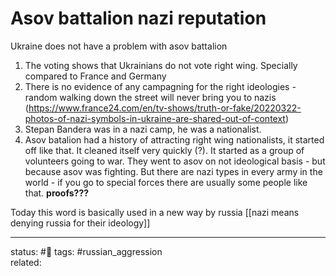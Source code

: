 # Asov battalion nazi reputation

Ukraine does not have a problem with asov battalion

1. The voting shows that Ukrainians do not vote right wing. Specially compared to France and Germany
2. There is no evidence of any campagning for the right ideologies - random walking down the street will never bring you to nazis (https://www.france24.com/en/tv-shows/truth-or-fake/20220322-photos-of-nazi-symbols-in-ukraine-are-shared-out-of-context)
3. Stepan Bandera was in a nazi camp, he was a nationalist.
4. Asov batalion had a history of attracting right wing nationalists, it started off like that. It cleaned itself very quickly (?). It started as a group of volunteers going to war. They went to asov on not ideological basis - but because asov was fighting. But there are nazi types in every army in the world - if you go to special forces there are usually some people like that. **proofs???**


Today this word is basically used in a new way by russia [[nazi means denying russia for their ideology]]


---
status: #🌱
tags: #russian_aggression  
related: 